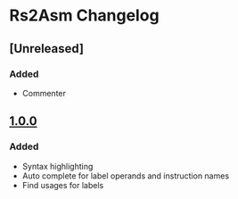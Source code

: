 <!-- Keep a Changelog guide -> https://keepachangelog.com -->

# Rs2Asm Changelog

## [Unreleased]
### Added
- Commenter

## [1.0.0]
### Added
- Syntax highlighting
- Auto complete for label operands and instruction names
- Find usages for labels

[1.0.0]: https://github.com/Joshua-F/rs2asm-intellij-plugin/releases/tag/v1.0.0

